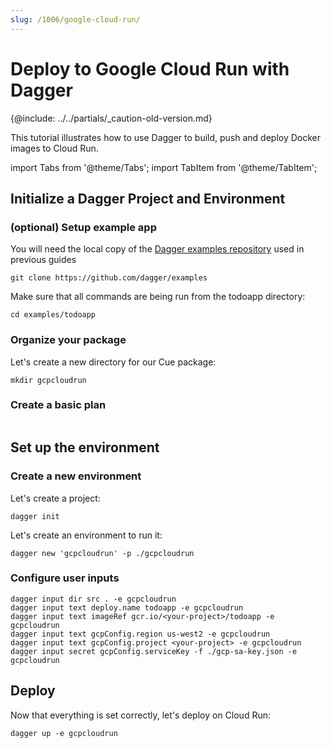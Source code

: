 ```yaml
---
slug: /1006/google-cloud-run/
---
```


# Deploy to Google Cloud Run with Dagger

{@include: ../../partials/_caution-old-version.md}

This tutorial illustrates how to use Dagger to build, push and deploy Docker images to Cloud Run.

import Tabs from '@theme/Tabs';
import TabItem from '@theme/TabItem';

## Initialize a Dagger Project and Environment

### (optional) Setup example app

You will need the local copy of the [Dagger examples repository](https://github.com/dagger/examples) used in previous guides

```shell
git clone https://github.com/dagger/examples
```

Make sure that all commands are being run from the todoapp directory:

```shell
cd examples/todoapp
```

### Organize your package

Let's create a new directory for our Cue package:

```shell
mkdir gcpcloudrun
```

### Create a basic plan

```cue file=./tests/gcpcloudrun/source.cue title="todoapp/gcpcloudrun/source.cue"

```

## Set up the environment

### Create a new environment

Let's create a project:

```shell
dagger init
```

Let's create an environment to run it:

```shell
dagger new 'gcpcloudrun' -p ./gcpcloudrun
```

### Configure user inputs

```shell
dagger input dir src . -e gcpcloudrun
dagger input text deploy.name todoapp -e gcpcloudrun
dagger input text imageRef gcr.io/<your-project>/todoapp -e gcpcloudrun
dagger input text gcpConfig.region us-west2 -e gcpcloudrun
dagger input text gcpConfig.project <your-project> -e gcpcloudrun
dagger input secret gcpConfig.serviceKey -f ./gcp-sa-key.json -e gcpcloudrun
```

## Deploy

Now that everything is set correctly, let's deploy on Cloud Run:

```shell
dagger up -e gcpcloudrun
```
